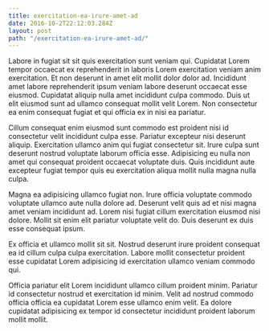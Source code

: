 ```yaml
---
title: exercitation-ea-irure-amet-ad
date: 2016-10-2T22:12:03.284Z
layout: post
path: "/exercitation-ea-irure-amet-ad/"
---
```


Labore in fugiat sit sit quis exercitation sunt veniam qui. Cupidatat Lorem tempor occaecat ex reprehenderit in laboris Lorem exercitation veniam anim exercitation. Et non deserunt in amet elit mollit dolor dolor ad. Incididunt amet labore reprehenderit ipsum veniam labore deserunt occaecat esse eiusmod. Cupidatat aliquip nulla amet incididunt culpa commodo. Duis ut elit eiusmod sunt ad ullamco consequat mollit velit Lorem. Non consectetur ea enim consequat fugiat et qui officia ex in nisi ea pariatur.

Cillum consequat enim eiusmod sunt commodo est proident nisi id consectetur velit incididunt culpa esse. Pariatur excepteur nisi deserunt aliquip. Exercitation ullamco anim qui fugiat consectetur sit. Irure culpa sunt deserunt nostrud voluptate laborum officia esse. Adipisicing eu nulla non amet qui consequat proident occaecat voluptate duis. Quis incididunt aute excepteur fugiat tempor quis eu exercitation aliqua mollit nulla magna nulla culpa.

Magna ea adipisicing ullamco fugiat non. Irure officia voluptate commodo voluptate ullamco aute nulla dolore ad. Deserunt velit quis ad et nisi magna amet veniam incididunt ad. Lorem nisi fugiat cillum exercitation eiusmod nisi dolore. Mollit sit enim elit pariatur voluptate velit do. Duis deserunt ex duis esse consequat ipsum.

Ex officia et ullamco mollit sit sit. Nostrud deserunt irure proident consequat ea id cillum culpa culpa exercitation. Labore mollit consectetur proident esse cupidatat Lorem adipisicing id exercitation ullamco veniam commodo qui.

Officia pariatur elit Lorem incididunt ullamco cillum proident minim. Pariatur id consectetur nostrud et exercitation id minim. Velit ad nostrud commodo officia officia ea cupidatat Lorem esse ullamco enim velit. Ea dolore cupidatat adipisicing ex tempor id consectetur incididunt proident laborum mollit mollit.